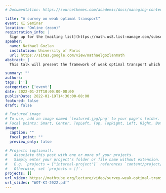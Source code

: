 ```yaml
---
# Documentation: https://sourcethemes.com/academic/docs/managing-content/

title: "A survey on weak optimal transport"
event: KI Seminar
location: "Online (zoom)"
registration_info: |
  Sign up for the [mailing list](https://math.us8.list-manage.com/subscribe/post?u=c9cc3beec9fa57d7299ac161c&id=845fe9abdc) to receive the connection details
speaker:
  name: Nathael Gozlan
  institution: University of Paris
  url: https://sites.google.com/view/nathaelgozlanmath
abstract: |
  This talk will present the framework of weak optimal transport which allows to incorporate more general penalizations on elementary mass transports. After recalling general duality results and different optimality criteria, we will focus on recent applications of weak optimal transport. We will see in particular how a weak variant of the squared Wasserstein distance can be used to characterize the Gaussian concentration of measure phenomenon for convex functions or to study the contraction properties of the Brenier map. If time permits we will also discuss a new variant of the weak transport problem which has applications in economy. Based on joint works with P. Chon\'{e}, M. Fathi, N. Juillet, F. Kramarz, M. Prod'homme, C. Roberto, P-M Samson, Y. Shu and P. Tetali.

summary: ""
authors: 
tags: ['']
categories: ['event']
date: 2022-01-27T10:00:00-08:00
publishDate: 2022-01-19T14:30:00-08:00
featured: false
draft: false

# Featured image
# To use, add an image named `featured.jpg/png` to your page's folder.
# Focal points: Smart, Center, TopLeft, Top, TopRight, Left, Right, BottomLeft, Bottom, BottomRight.
image:
  caption: ""
  focal_point: ""
  preview_only: false

# Projects (optional).
#   Associate this post with one or more of your projects.
#   Simply enter your project's folder or file name without extension.
#   E.g. `projects = ["internal-project"]` references `content/project/deep-learning/index.md`.
#   Otherwise, set `projects = []`.
projects: []
url_video: https://mathtube.org/lecture/video/survey-weak-optimal-transport
url_slides: "WOT-KI-2022.pdf"
---
```

